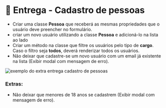 # 🏁 Entrega - Cadastro de pessoas

- Criar uma classe **Pessoa** que receberá as mesmas propriedades que o usuário deve preencher no formulário.
- criar um novo usuário utilizando a classe **Pessoa** e adicioná-lo na lista ao lado
- Criar um método na classe que filtre os usuários pelo tipo de **cargo**. Caso o filtro seja **todos**, deverá renderizar todos os usuários.
- Não deixar que cadastre-se um novo usuário com um email já existente na lista (Exibir modal com mensagem de erro).

![exemplo do extra entrega cadastro de pessoas](https://kenzie-academy-brasil.gitlab.io/fullstack/frontend/modulo2/sprint2/gifs/entrega-cadastro-de-pessoas/cadastro-extras.gif)

### Extras:

- Não deixar que menores de 18 anos se cadastrem (Exibir modal com mensagem de erro).
